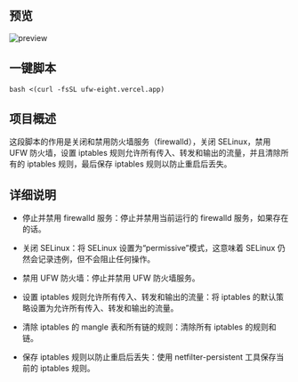 ## 预览

![preview](预览.png)


## 一键脚本
```
bash <(curl -fsSL ufw-eight.vercel.app)
```
## 项目概述
这段脚本的作用是关闭和禁用防火墙服务（firewalld），关闭 SELinux，禁用 UFW 防火墙，设置 iptables 规则允许所有传入、转发和输出的流量，并且清除所有的 iptables 规则，最后保存 iptables 规则以防止重启后丢失。

## 详细说明
- 停止并禁用 firewalld 服务：停止并禁用当前运行的 firewalld 服务，如果存在的话。

- 关闭 SELinux：将 SELinux 设置为“permissive”模式，这意味着 SELinux 仍然会记录违例，但不会阻止任何操作。

- 禁用 UFW 防火墙：停止并禁用 UFW 防火墙服务。

- 设置 iptables 规则允许所有传入、转发和输出的流量：将 iptables 的默认策略设置为允许所有传入、转发和输出的流量。

- 清除 iptables 的 mangle 表和所有链的规则：清除所有 iptables 的规则和链。

- 保存 iptables 规则以防止重启后丢失：使用 netfilter-persistent 工具保存当前的 iptables 规则。


